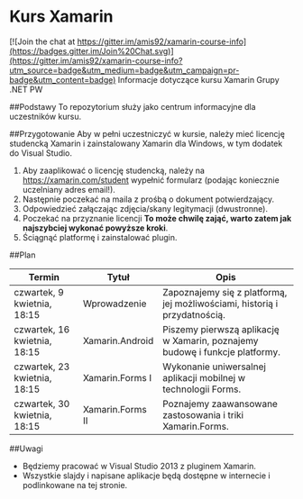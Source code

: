 # Kurs Xamarin

[![Join the chat at https://gitter.im/amis92/xamarin-course-info](https://badges.gitter.im/Join%20Chat.svg)](https://gitter.im/amis92/xamarin-course-info?utm_source=badge&utm_medium=badge&utm_campaign=pr-badge&utm_content=badge)
Informacje dotyczące kursu Xamarin Grupy .NET PW

##Podstawy
To repozytorium służy jako centrum informacyjne dla uczestników kursu.

##Przygotowanie
Aby w pełni uczestniczyć w kursie, należy mieć licencję studencką Xamarin i zainstalowany Xamarin dla Windows, w tym dodatek do Visual Studio.

1. Aby zaaplikować o licencję studencką, należy na https://xamarin.com/student wypełnić formularz (podając koniecznie uczelniany adres email!).
2. Następnie poczekać na maila z prośbą o dokument potwierdzający.
3. Odpowiedzieć załączając zdjęcia/skany legitymacji (dwustronne).
4. Poczekać na przyznanie licencji **To może chwilę zająć, warto zatem jak najszybciej wykonać powyższe kroki**.
5. Ściągnąć platformę i zainstalować plugin.
 
##Plan

| Termin | Tytuł | Opis |
|--------|-------|------|
|czwartek, 9 kwietnia, 18:15 | Wprowadzenie    | Zapoznajemy się z platformą, jej możliwościami, historią i przydatnością.  |
|czwartek, 16 kwietnia, 18:15| Xamarin.Android | Piszemy pierwszą aplikację w Xamarin, poznajemy budowę i funkcje platformy.|
|czwartek, 23 kwietnia, 18:15| Xamarin.Forms I | Wykonanie uniwersalnej aplikacji mobilnej w technologii Forms.             |
|czwartek, 30 kwietnia, 18:15| Xamarin.Forms II| Poznajemy zaawansowane zastosowania i triki Xamarin.Forms.                 |

##Uwagi

* Będziemy pracować w Visual Studio 2013 z pluginem Xamarin.
* Wszystkie slajdy i napisane aplikacje będą dostępne w internecie i podlinkowane na tej stronie.
